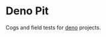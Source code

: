 # Deno Pit
Cogs and field tests for [deno][deno] projects.

<!-- Refs -->
[deno]: https://deno.land/